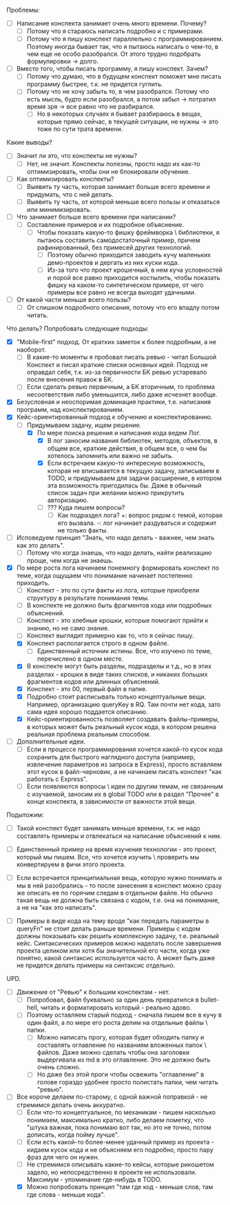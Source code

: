 Проблемы:

- [ ] Написание конспекта занимает очень много времени. Почему?
  - [ ] Потому что я стараюсь написать подробно и с примерами.
  - [ ] Потому что я пишу конспект параллельно с программированием. Поэтому иногда бывает так, что я пытаюсь написать о чем-то, в чем еще не особо разобрался. От этого трудно подобрать формулировки -> долго.
- [ ] Вместо того, чтобы писать программу, я пишу конспект. Зачем?
  - [ ] Потому что думаю, что в будущем конспект поможет мне писать программу быстрее, т.к. не придется гуглить.
  - [ ] Потому что не хочу забыть то, в чем разобрался. Потому что есть мысль, будто если разобрался, а потом забыл -> потратил время зря -> все равно что не разбирался.
    - [ ] Но в некоторых случаях я бывает разбираюсь в вещах, которые прямо сейчас, в текущей ситуации, не нужны -> это тоже по сути трата времени.

Какие выводы?

- [ ] Значит ли это, что конспекты не нужны?
  - [ ] Нет, не значит. Конспекты полезны, просто надо их как-то оптимизировать, чтобы они не блокировали обучение.
- [ ] Как оптимизировать конспекты?
  - [ ] Выявить ту часть, которая занимает больше всего времени и придумать, что с ней делать.
  - [ ] Выявить ту часть, от которой меньше всего пользы и отказаться или минимизировать.
- [ ] Что занимает больше всего времени при написании?
  - [ ] Составление примеров и их подробное объяснение.
    - [ ] Чтобы показать какую-то фишку фреймворка \ библиотеки, я пытаюсь составить самодостаточный пример, причем рафинированный, без примесей других технологий.
      - [ ] Поэтому обычно приходится заводить кучу маленьких демо-проектов и дергать из них куски кода.
      - [ ] Из-за того что проект крошечный, в нем куча условностей и порой все равно приходится костылить, чтобы показать фишку на каком-то синтетическом примере, от чего примеры все равно не всегда выходят удачными.
- [ ] От какой части меньше всего пользы?
  - [ ] От слишком подробного описания, потому что его впадлу потом читать.

Что делать? Попробовать следующие подходы:

- [x] "Mobile-first" подход. От кратких заметок к более подробным, а не наоборот.
  - [ ] В какие-то моменты я пробовал писать ревью - читал Большой Конспект и писал краткие списки основных идей. Подход не оправдал себя, т.к. из-за первичности БК ревью устаревало после внесения правок в БК.
  - [ ] Если сделать ревью первичным, а БК вторичным, то проблема несоответствия либо уменьшится, либо даже исчезнет вообще.
- [x] Безусловная и неоспоримая доминация практики, т.е. написания программ, над конспектированием.
- [x] Кейс-ориентированный подход к обучению и конспектированию.
  - [ ] Придумываем задачу, ищем решение.
    - [x] По мере поиска решения и написания кода ведем Лог.
      - [x] В лог заносим названия библиотек, методов, объектов, в общем все, краткие действия, в общем все, о чем бы хотелось запомнить или важно не забыть.
      - [x] Если встречаем какую-то интересную возможность, которая не вписывается в текущую задачу, записываем в TODO, и придумываем для задачи расширение, в котором эта возможность пригодилась бы. Даже в обычный список задач при желании можно прикрутить авторизацию.
      - [ ] ??? Куда пишем вопросы?
        - [ ] Как подраздел лога? +: вопрос рядом с темой, которая его вызвала. -: лог начинает раздуваться и содержит не только факты.
- [ ] Исповедуем принцип "Знать, что надо делать - важнее, чем знать как это делать".
  - [ ] Потому что когда знаешь, что надо делать, найти реализацию проще, чем когда не знаешь.
- [x] По мере роста лога начинаем понемногу формировать конспект по теме, когда ощущаем что понимание начинает постепенно приходить.
  - [ ] Конспект - это по сути факты из лога, которые приобрели структуру в результате понимания темы.
  - [ ] В конспекте не должно быть фрагментов кода или подробных объяснений.
  - [ ] Конспект - это хлебные крошки, которые помогают прийти к знанию, но не само знание.
  - [ ] Конспект выглядит примерно как то, что я сейчас пишу.
  - [x] Конспект располагается строго в одном файле.
    - [ ] Единственный источник истины. Все, что изучено по теме, перечислено в одном месте.
  - [x] В конспекте могут быть разделы, подразделы и т.д., но в этих разделах - крошки в виде таких списков, и никаких больших фрагментов кодов или длинных объяснений.
  - [x] Конспект - это 00, первый файл в папке.
  - [x] Подробно стоит расписывать только концептуальные вещи. Например, организацию queryKey в RQ. Там почти нет кода, зато сама идея хорошо поддается описанию.
  - [x] Кейс-ориентированность позволяет создавать файлы-примеры, в которых может быть реальный кусок кода, в котором решена реальная проблема реальным способом.
- [ ] Дополнительные идеи.
  - [ ] Если в процессе программирования хочется какой-то кусок кода сохранить для быстрого наглядного доступа (например, извлечение параметров из запроса в Express), просто вставляем этот кусок в файл-черновик, а не начинаем писать конспект "как работать с Express".
  - [ ] Если появляются вопросы \ идеи по другим темам, не связанным с изучаемой, заносим их в global TODO или в раздел "Прочее" в конце конспекта, в зависимости от важности этой вещи.

Подытожим:

- [ ] Такой конспект будет занимать меньше времени, т.к. не надо составлять примеры и отвлекаться на написание объяснений к ним.
- [ ] Единственный пример на время изучения технологии - это проект, который мы пишем. Все, что хочется изучить \ проверить мы конвертируем в фичи этого проекта.
- [ ] Если встречается принципиальная вещь, которую нужно понимать и мы в ней разобрались - то после занесения в конспект можно сразу же описать ее по горячим следам в отдельном файле. Но обычно такая вещь не должна быть связана с кодом, т.е. она на понимание, а не на "как это написать".
- [ ] Примеры в виде кода на тему вроде "как передать параметры в queryFn" не стоит делать раньше времени. Примеры с кодом должны показывать как решить комплексную задачу, т.е. реальный кейс. Синтаксических примеров можно наделать после завершения проекта целиком или хотя бы значительной его части, когда уже понятно, какой синтаксис используется часто. А может быть даже не придется делать примеры на синтаксис отдельно.



UPD.

- [ ] Движение от "Ревью" к большим конспектам - нет.
  - [ ] Попробовал, файл буквально за один день превратился в bullet-hell, читать и форматировать который - реально адово.
  - [ ] Поэтому оставляем старый подход - сначала пишем все в кучу в один файл, а по мере его роста делим на отдельные файлы \ папки.
    - [ ] Можно написать прогу, которая будет обходить папку и составлять оглавление по названиям вложенных папок \ файлов. Даже можно сделать чтобы она заголовки выдергивала из md в это оглавление. Это не должно быть очень сложно.
    - [ ] Но даже без этой проги чтобы освежить "оглавление" в голове гораздо удобнее просто полистать папки, чем читать "ревью".
- [ ] Все короче делаем по-старому, с одной важной поправкой - не стремимся делать очень аккуратно.
  - [ ] Если что-то концептуальное, по механикам - пишем насколько понимаем, максимально кратко, либо делаем пометку, что "штука важная, пока понимаю вот так, но это не точно, потом дописать, когда пойму лучше".
  - [ ] Если есть какой-то более-менее удачный пример из проекта - кидаем кусок кода и не объясняем его подробно, просто пару фраз для чего он нужен.
  - [ ] Не стремимся описывать какие-то кейсы, которые рикошетом задело, но непосредственно в проекте не использовали. Максимум - упоминание где-нибудь в TODO.
  - [x] Можно попробовать принцип "там где код - меньше слов, там где слова - меньше кода".